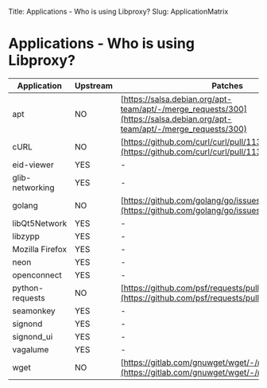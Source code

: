 Title: Applications - Who is using Libproxy?
Slug: ApplicationMatrix

# Applications - Who is using Libproxy?


| Application | Upstream | Patches |
| --- | -- | -- |
| apt | NO | [https://salsa.debian.org/apt-team/apt/-/merge_requests/300](https://salsa.debian.org/apt-team/apt/-/merge_requests/300) |
| cURL | NO | [https://github.com/curl/curl/pull/11393](https://github.com/curl/curl/pull/11393) |
| eid-viewer | YES | - |
| glib-networking | YES | - |
| golang | NO | [https://github.com/golang/go/issues/61065](https://github.com/golang/go/issues/61065) |
| libQt5Network | YES | - |
| libzypp | YES | - |
| Mozilla Firefox | YES | - |
| neon | YES | - |
| openconnect | YES | - |
| python-requests | NO | [https://github.com/psf/requests/pull/6479](https://github.com/psf/requests/pull/6479) |
| seamonkey | YES | - |
| signond | YES | - |
| signond_ui | YES | - |
| vagalume | YES | - |
| wget | NO | [https://gitlab.com/gnuwget/wget/-/merge_requests/35](https://gitlab.com/gnuwget/wget/-/merge_requests/35) |

